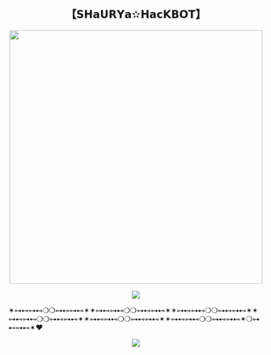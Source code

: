 <h2 align="center"><b> 【𝗦𝗛𝗮𝗨𝗥𝗬𝗮✫𝗛𝗮𝗰𝗞𝗕𝗢𝗧】 </b></h2>

<p align='Middle'><a href='https://t.me/II_TSF_CO_OWNER_II'><img src='https://te.legra.ph/file/446f2c917fda3404a108b.jpg' width='500"'></a></p>

<p align="center">
  <img src="https://readme-typing-svg.herokuapp.com?color=F77247&width=420&lines=🔥❤️+POWERFUL+SHAURYA+HACK+BOT+🔥❤️%E2%9C%8C%EF%B8%8F;TSF_CO_OWNER%2C+SHAURYA%2C+HATERS_KA_DAD%E2%9D%A4%EF%B8%8F">
</p> 


✶⊶⊷⊶⊷❍❍⊶⊷⊶⊷✶✶⊶⊷⊶⊷❍❍⊶⊷⊶⊷✶✶⊶⊷⊶⊷❍❍⊶⊷⊶⊷✶✶⊶⊷⊶⊷❍❍⊶⊷⊶⊷✶✶⊶⊷⊶⊷❍❍⊶⊷⊶⊷✶✶⊶⊷⊶⊷❍❍⊶⊷⊶⊷✶❍⊶⊷⊶⊷✶❤️

<p align="center">
  <img src="https://readme-typing-svg.herokuapp.com?color=F77247&width=420&lines=✨THE+MOST+POWERFUL+HACK+BOT%E2%9C%8C%EF%B8%8F;DO_NOT%2C+MISUSE%2C+THIS_REPO✨🌸🦄%E2%9D%A4%EF%B8%8F">
</p> 



